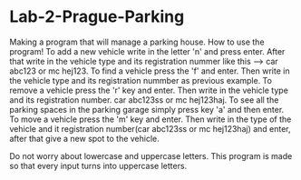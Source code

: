 # Lab-2-Prague-Parking
Making a program that will manage a parking house.
How to use the program!
To add a new vehicle write in the letter 'n' and press enter. After that write in the vehicle type and its registration nummer like this -->  car abc123 or mc hej123.
To find a vehicle press the 'f' and enter. Then write in the vehicle type and its registration nummber as previous example.
To remove a vehicle press the 'r' key and enter. Then write in  the vehicle type and its registration number. car abc123ss or mc hej123haj.
To see all the parking spaces in the parking garage simply press key 'a' and then enter.
To move a vehicle press the 'm' key and enter. Then write in the type of the vehicle and it registration number(car abc123ss or mc hej123haj) and enter,
after that give a new spot to the vehicle.

Do not worry about lowercase and uppercase letters. This program is made so that every input turns into uppercase letters.

